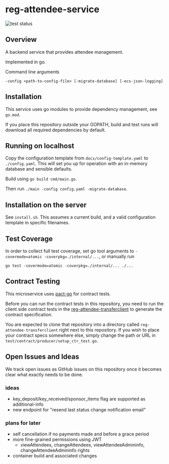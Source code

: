 # reg-attendee-service

<img src="https://github.com/eurofurence/reg-attendee-service/actions/workflows/go.yml/badge.svg" alt="test status"/>

## Overview

A backend service that provides attendee management.

Implemented in go.

Command line arguments
```
-config <path-to-config-file> [-migrate-database] [-ecs-json-logging]
```

## Installation

This service uses go modules to provide dependency management, see `go.mod`.

If you place this repository outside your GOPATH, build and test runs will download all required 
dependencies by default. 

## Running on localhost

Copy the configuration template from `docs/config-template.yaml` to `./config.yaml`. This will set you up
for operation with an in-memory database and sensible defaults.

Build using `go build cmd/main.go`.

Then run `./main -config config.yaml -migrate-database`.

## Installation on the server

See `install.sh`. This assumes a current build, and a valid configuration template in specific filenames.

## Test Coverage

In order to collect full test coverage, set go tool arguments to `-covermode=atomic -coverpkg=./internal/...`,
or manually run
```
go test -covermode=atomic -coverpkg=./internal/... ./...
```

## Contract Testing

This microservice uses [pact-go](https://github.com/pact-foundation/pact-go#installation) for contract tests.

Before you can run the contract tests in this repository, you need to run the client side contract tests
in the [reg-attendee-transferclient](https://github.com/eurofurence/reg-attendee-transferclient) to generate
the contract specification. 

You are expected to clone that repository into a directory called `reg-attendee-transferclient`
right next to this repository. If you wish to place your contract specs somewhere else, simply change the
path or URL in `test/contract/producer/setup_ctr_test.go`.

## Open Issues and Ideas

We track open issues as GitHub issues on this repository once it becomes clear what exactly needs to be done.

### ideas

- key_deposit/key_received/sponsor_items flag are supported as additional-info
- new endpoint for "resend last status change notification email"

### plans for later

- self cancellation if no payments made and before a grace period
- more fine-grained permissions using JWT
  - viewAttendees, changeAttendees, viewAttendeeAdmininfo, changeAttendeeAdmininfo rights
- container build and associated changes
